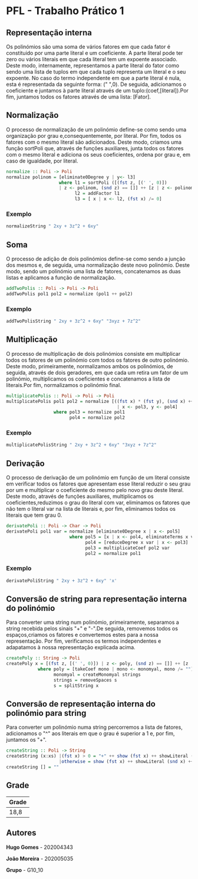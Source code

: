 # PFL - Trabalho Prático 1

## Representação interna

Os polinómios são uma soma de vários fatores em que cada fator é constituido por uma parte literal e um coeficiente. A parte literal pode ter zero ou vários literais em que cada literal tem um expoente associado. Deste modo, internamente, representamos a parte literal do fator como sendo uma lista de tuplos em que cada tuplo representa um literal e o seu expoente. No caso do termo independente em que a parte literal é nula, esta é representada da seguinte forma: (" ",0). De seguida, adicionamos o coeficiente e juntamos à parte literal através de um tuplo:(coef,[literal]).Por fim, juntamos todos os fatores através de uma lista: [Fator].


## Normalização

O processo de normalização de um polinómio define-se como sendo uma organização por grau e,consequentemente, por literal. Por fim, todos os fatores com o mesmo literal são adicionados.
Deste modo, criamos uma função sortPoli que, através de funções auxiliares, junta todos os fatores com o mesmo literal e adiciona os seus coeficientes, ordena por grau e, em caso de igualdade, por literal.

```haskell
normalize :: Poli -> Poli
normalize polinom = [eliminate0Degree y | y<- l3]
                    where l1 = sortPoli ([(fst z, [(' ', 0)]) 
                    | z <- polinom, (snd z) == []] ++ [z | z <- polinom, (snd z) /= []])
                          l2 = addFactor l1
                          l3 = [ x | x <- l2, (fst x) /= 0]
```

### Exemplo
```haskell
normalizeString " 2xy + 3z^2 + 6xy"
```

## Soma

O processo de adição de dois polinómios define-se como sendo a junção dos mesmos e, de seguida, uma normalização deste novo polinómio. Deste modo, sendo um polinómio uma lista de fatores, concatenamos as duas listas e aplicamos a função de normalização.

```haskell
addTwoPolis :: Poli -> Poli -> Poli
addTwoPolis pol1 pol2 = normalize (pol1 ++ pol2)
```
### Exemplo
```haskell
addTwoPolisString " 2xy + 3z^2 + 6xy" "3xyz + 7z^2"
```

## Multiplicação
O processo de multiplicação de dois polinómios consiste em multiplicar todos os fatores de um polinómio com todos os fatores de outro polinómio.
Deste modo, primeiramente, normalizamos ambos os polinómios, de seguida, através de dois geradores, em que cada um retira um fator de um polinómio, multiplicamos os coeficientes e concatenamos a lista de literais.Por fim, normalizamos o polinómio final.
```haskell
multiplicatePolis :: Poli -> Poli -> Poli
multiplicatePolis pol1 pol2 = normalize [((fst x) * (fst y), (snd x) ++ (snd y)) 
                                          | x <- pol3, y <- pol4]
                  where pol3 = normalize pol1
                        pol4 = normalize pol2
```
### Exemplo
```haskell
multiplicatePolisString " 2xy + 3z^2 + 6xy" "3xyz + 7z^2"
```

## Derivação
O processo de derivação de um polinómio em função de um literal consiste em verificar todos os fatores que apresentam esse literal reduzir o seu grau por um e multiplicar o coeficiente do mesmo pelo novo grau deste literal.
Deste modo, através de funções auxiliares, multiplicamos os coeficientes,reduzimos o grau do literal com var, eliminamos os fatores que não tem o literal var na lista de literais e, por fim, eliminamos todos os literais que tem grau 0.

```haskell
derivatePoli :: Poli -> Char -> Poli
derivatePoli pol1 var = normalize [eliminate0Degree x | x <- pol5]
                        where pol5 = [x | x <- pol4, eliminateTerms x var]
                              pol4 = [reduceDegree x var | x <- pol3]
                              pol3 = multiplicateCoef pol2 var
                              pol2 = normalize pol1


```

### Exemplo
```haskell
derivatePoliString " 2xy + 3z^2 + 6xy" 'x'
```


## Conversão de string para representação interna do polinómio

Para converter uma string num polinómio, primeiramente, separamos a string recebida pelos sinais "+" e "-".De seguida, removemos todos os espaços,criamos os fatores e convertemos estes para a nossa representação. Por fim, verificamos os termos independentes e adapatamos à nossa representação explicada acima.


```haskell
createPoly :: String -> Poli
createPoly x = [(fst z, [(' ', 0)]) | z <- poly, (snd z) == []] ++ [z | z <- poly, (snd z) /= []]
            where poly = [takeCoef mono | mono <- monomyal, mono /= ""]
                  monomyal = createMonomyal strings
                  strings = removeSpaces s
                  s = splitString x
```                  

## Conversão de representação interna do polinómio para string

Para converter um polinómio numa string percorremos a lista de fatores,  adicionamos o "^" aos literais em que o grau é superior a 1 e, por fim, juntamos os "+". 

```haskell
createString :: Poli -> String
createString (x:xs) |(fst x) > 0 = "+" ++ show (fst x) ++ showLiteral (snd x) ++ createString xs
                    |otherwise = show (fst x) ++ showLiteral (snd x) ++ createString xs
createString [] = ""

```
## Grade

| Grade      | 
| ----------- |
| 18,8      |


## Autores

**Hugo Gomes** - 202004343

**João Moreira** - 202005035

**Grupo** - G10_10
